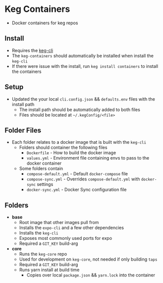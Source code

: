 # Keg Containers
* Docker containers for keg repos

## Install
* Requires the [keg-cli](keg-cli-url.com)
* The `keg-containers` should automatically be installed when install the `keg-cli`
* If there were issue with the install, run `keg install containers` to install the containers

## Setup
* Updated the your local `cli.config.json` && `defaults.env` files with the install path
  * The install path should be automatically added to both files
  * Files should be located at `~/.kegConfig/<file>`

## Folder Files
* Each folder relates to a docker image that is built with the `keg-cli`
  * Folders should container the following files
    * `Dockerfile` - How to build the docker image
    * `values.yml` - Environment file containing envs to pass to the docker container
  * Some folders contain
    * `compose-default.yml` - Default `docker-compose` file
    * `compose-sync.yml` - Overrides `compose-default.yml` with `docker-sync` settings
    * `docker-sync.yml` - Docker Sync configuration file


## Folders
* **base**
  * Root image that other images pull from
  * Installs the `expo-cli` and a few other dependencies
  * Installs the `keg-cli` 
  * Exposes most commonly used ports for expo
  * Required a `GIT_KEY` build-arg
* **core**
  * Runs the `keg-core` repo
  * Used for development on `keg-core`, not needed if only building `taps`
  * Required a `GIT_KEY` build-arg
  * Runs yarn install at build time
    * Copies over local `package.json` && `yarn.lock` into the container




